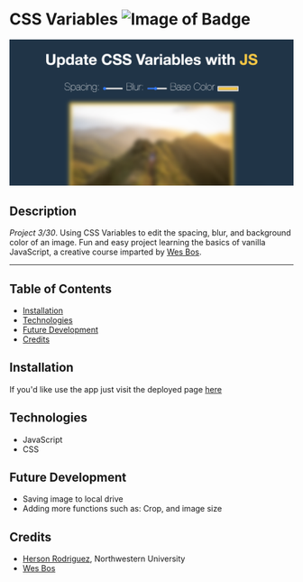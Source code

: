 # CSS Variables ![Image of Badge](https://img.shields.io/badge/CSSVariables-v1.0.0-purple)


![ScreenShot](/content/screenshot.png)


## **Description**

_Project 3/30_. Using CSS Variables to edit the spacing, blur, and background color of an image. Fun and easy project learning the basics of vanilla JavaScript, a creative course imparted by [Wes Bos](https://github.com/wesbos).


***

## Table of Contents

* [Installation](#installation)
* [Technologies](#technologies)
* [Future Development](#future%20development)
* [Credits](#credits)


## Installation

If you'd like use the app just visit the deployed page [here](https://rodriguezh21.github.io/css-variables/)  


## Technologies

- JavaScript
- CSS



## Future Development

* Saving image to local drive
* Adding more functions such as: Crop, and image size


## Credits

* [Herson Rodriguez](https://github.com/rodriguezh21), Northwestern University
* [Wes Bos](https://github.com/wesbos)
